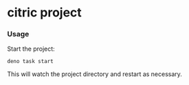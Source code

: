 # citric project

### Usage

Start the project:

```
deno task start
```

This will watch the project directory and restart as necessary.
